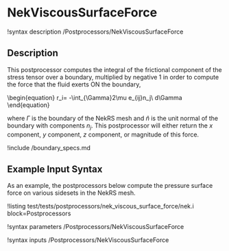 # NekViscousSurfaceForce

!syntax description /Postprocessors/NekViscousSurfaceForce

## Description

This postprocessor computes the integral of the frictional component of the
stress tensor over a boundary, multiplied by negative 1 in order to compute
the force that the fluid exerts ON the boundary,

\begin{equation}
r_i= -\int_{\Gamma}2\mu e_{ij}n_j\ d\Gamma
\end{equation}

where $\Gamma$ is the boundary of the NekRS mesh and
$\hat{n}$ is the unit normal of the boundary with components $n_j$.
This postprocessor will either return the $x$ component, $y$ component,
$z$ component, or magnitude of this force.

!include /boundary_specs.md

## Example Input Syntax

As an example, the postprocessors below compute the pressure surface force
on various sidesets in the NekRS mesh.

!listing test/tests/postprocessors/nek_viscous_surface_force/nek.i
  block=Postprocessors

!syntax parameters /Postprocessors/NekViscousSurfaceForce

!syntax inputs /Postprocessors/NekViscousSurfaceForce
